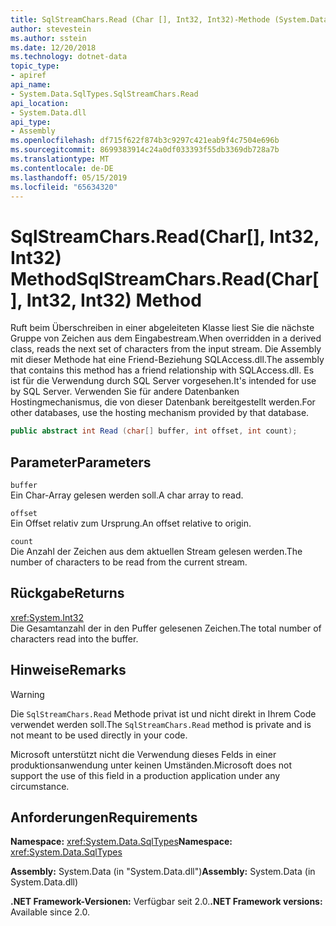 ```yaml
---
title: SqlStreamChars.Read (Char [], Int32, Int32)-Methode (System.Data.SqlTypes)
author: stevestein
ms.author: sstein
ms.date: 12/20/2018
ms.technology: dotnet-data
topic_type:
- apiref
api_name:
- System.Data.SqlTypes.SqlStreamChars.Read
api_location:
- System.Data.dll
api_type:
- Assembly
ms.openlocfilehash: df715f622f874b3c9297c421eab9f4c7504e696b
ms.sourcegitcommit: 8699383914c24a0df033393f55db3369db728a7b
ms.translationtype: MT
ms.contentlocale: de-DE
ms.lasthandoff: 05/15/2019
ms.locfileid: "65634320"
---
```

# <a name="sqlstreamcharsreadchar-int32-int32-method"></a><span data-ttu-id="37822-102">SqlStreamChars.Read(Char[], Int32, Int32) Method</span><span class="sxs-lookup"><span data-stu-id="37822-102">SqlStreamChars.Read(Char[], Int32, Int32) Method</span></span>

<span data-ttu-id="37822-103">Ruft beim Überschreiben in einer abgeleiteten Klasse liest Sie die nächste Gruppe von Zeichen aus dem Eingabestream.</span><span class="sxs-lookup"><span data-stu-id="37822-103">When overridden in a derived class, reads the next set of characters from the input stream.</span></span> <span data-ttu-id="37822-104">Die Assembly mit dieser Methode hat eine Friend-Beziehung SQLAccess.dll.</span><span class="sxs-lookup"><span data-stu-id="37822-104">The assembly that contains this method has a friend relationship with SQLAccess.dll.</span></span> <span data-ttu-id="37822-105">Es ist für die Verwendung durch SQL Server vorgesehen.</span><span class="sxs-lookup"><span data-stu-id="37822-105">It's intended for use by SQL Server.</span></span> <span data-ttu-id="37822-106">Verwenden Sie für andere Datenbanken Hostingmechanismus, die von dieser Datenbank bereitgestellt werden.</span><span class="sxs-lookup"><span data-stu-id="37822-106">For other databases, use the hosting mechanism provided by that database.</span></span>

```csharp
public abstract int Read (char[] buffer, int offset, int count);
```

## <a name="parameters"></a><span data-ttu-id="37822-107">Parameter</span><span class="sxs-lookup"><span data-stu-id="37822-107">Parameters</span></span>

`buffer`\
<span data-ttu-id="37822-108">Ein Char-Array gelesen werden soll.</span><span class="sxs-lookup"><span data-stu-id="37822-108">A char array to read.</span></span>

`offset`\
<span data-ttu-id="37822-109">Ein Offset relativ zum Ursprung.</span><span class="sxs-lookup"><span data-stu-id="37822-109">An offset relative to origin.</span></span>

`count`\
<span data-ttu-id="37822-110">Die Anzahl der Zeichen aus dem aktuellen Stream gelesen werden.</span><span class="sxs-lookup"><span data-stu-id="37822-110">The number of characters to be read from the current stream.</span></span>

## <a name="returns"></a><span data-ttu-id="37822-111">Rückgabe</span><span class="sxs-lookup"><span data-stu-id="37822-111">Returns</span></span>

<xref:System.Int32>\
<span data-ttu-id="37822-112">Die Gesamtanzahl der in den Puffer gelesenen Zeichen.</span><span class="sxs-lookup"><span data-stu-id="37822-112">The total number of characters read into the buffer.</span></span>

## <a name="remarks"></a><span data-ttu-id="37822-113">Hinweise</span><span class="sxs-lookup"><span data-stu-id="37822-113">Remarks</span></span>

> [!WARNING]
> <span data-ttu-id="37822-114">Die `SqlStreamChars.Read` Methode privat ist und nicht direkt in Ihrem Code verwendet werden soll.</span><span class="sxs-lookup"><span data-stu-id="37822-114">The `SqlStreamChars.Read` method is private and is not meant to be used directly in your code.</span></span>
>
> <span data-ttu-id="37822-115">Microsoft unterstützt nicht die Verwendung dieses Felds in einer produktionsanwendung unter keinen Umständen.</span><span class="sxs-lookup"><span data-stu-id="37822-115">Microsoft does not support the use of this field in a production application under any circumstance.</span></span>

## <a name="requirements"></a><span data-ttu-id="37822-116">Anforderungen</span><span class="sxs-lookup"><span data-stu-id="37822-116">Requirements</span></span>

<span data-ttu-id="37822-117">**Namespace:** <xref:System.Data.SqlTypes></span><span class="sxs-lookup"><span data-stu-id="37822-117">**Namespace:** <xref:System.Data.SqlTypes></span></span>

<span data-ttu-id="37822-118">**Assembly:** System.Data (in "System.Data.dll")</span><span class="sxs-lookup"><span data-stu-id="37822-118">**Assembly:** System.Data (in System.Data.dll)</span></span>

<span data-ttu-id="37822-119">**.NET Framework-Versionen:** Verfügbar seit 2.0.</span><span class="sxs-lookup"><span data-stu-id="37822-119">**.NET Framework versions:** Available since 2.0.</span></span>
